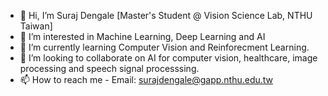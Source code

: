 - 👋 Hi, I’m Suraj Dengale
[Master's Student @ Vision Science Lab, NTHU Taiwan]
- 👀 I’m interested in Machine Learning, Deep Learning and AI
- 🌱 I’m currently learning Computer Vision and Reinforecment Learning.
- 💞️ I’m looking to collaborate on AI for computer vision, healthcare, image processing and speech signal processsing.
- 📫 How to reach me - Email: surajdengale@gapp.nthu.edu.tw

<!---
snd-ml/snd-ml is a ✨ special ✨ repository because its `README.md` (this file) appears on your GitHub profile.
You can click the Preview link to take a look at your changes.
--->
